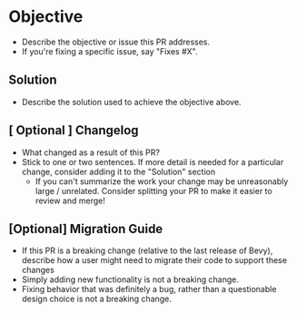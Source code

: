 # Objective

- Describe the objective or issue this PR addresses.
- If you're fixing a specific issue, say "Fixes #X".

## Solution

- Describe the solution used to achieve the objective above.

## \[ Optional \] Changelog

- What changed as a result of this PR?
- Stick to one or two sentences. If more detail is needed for a particular change, consider adding it to the "Solution" section
  - If you can't summarize the work your change may be unreasonably large / unrelated. Consider splitting your PR to make it easier to review and merge!

## \[Optional\] Migration Guide

- If this PR is a breaking change (relative to the last release of Bevy), describe how a user might need to migrate their code to support these changes
- Simply adding new functionality is not a breaking change.
- Fixing behavior that was definitely a bug, rather than a questionable design choice is not a breaking change.